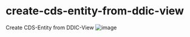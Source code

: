 # create-cds-entity-from-ddic-view
Create CDS-Entity from DDIC-View
![image](https://github.com/user-attachments/assets/8628f84e-b54d-4773-aa66-7e4191a02d14)

